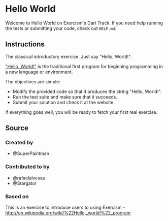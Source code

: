 # Hello World

Welcome to Hello World on Exercism's Dart Track.
If you need help running the tests or submitting your code, check out `HELP.md`.

## Instructions

The classical introductory exercise.
Just say "Hello, World!".

["Hello, World!"][hello-world] is the traditional first program for beginning programming in a new language or environment.

The objectives are simple:

- Modify the provided code so that it produces the string "Hello, World!".
- Run the test suite and make sure that it succeeds.
- Submit your solution and check it at the website.

If everything goes well, you will be ready to fetch your first real exercise.

[hello-world]: http://en.wikipedia.org/wiki/%22Hello,_world!%22_program

## Source

### Created by

- @SuperPaintman

### Contributed to by

- @rafaelalvessa
- @Stargator

### Based on

This is an exercise to introduce users to using Exercism - http://en.wikipedia.org/wiki/%22Hello,_world!%22_program